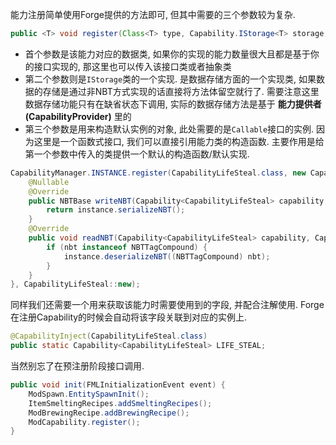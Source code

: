 
能力注册简单使用Forge提供的方法即可, 但其中需要的三个参数较为复杂. 
```java
public <T> void register(Class<T> type, Capability.IStorage<T> storage, Callable<? extends T> factory)
```
- 首个参数是该能力对应的数据类, 如果你的实现的能力数量很大且都是基于你的接口实现的, 那这里也可以传入该接口类或者抽象类
- 第二个参数则是`IStorage`类的一个实现. 是数据存储方面的一个实现类, 如果数据的存储是通过非NBT方式实现的话直接将方法体留空就行了. 需要注意这里数据存储功能只有在缺省状态下调用, 实际的数据存储方法是基于 **能力提供者(CapabilityProvider)** 里的
- 第三个参数是用来构造默认实例的对象, 此处需要的是`Callable`接口的实例. 因为这里是一个函数式接口, 我们可以直接引用能力类的构造函数. 主要作用是给第一个参数中传入的类提供一个默认的构造函数/默认实现.

```java
CapabilityManager.INSTANCE.register(CapabilityLifeSteal.class, new Capability.IStorage<CapabilityLifeSteal>() {  
    @Nullable  
    @Override    
    public NBTBase writeNBT(Capability<CapabilityLifeSteal> capability, CapabilityLifeSteal instance, EnumFacing side) {  
        return instance.serializeNBT();  
    }  
    @Override  
    public void readNBT(Capability<CapabilityLifeSteal> capability, CapabilityLifeSteal instance, EnumFacing side, NBTBase nbt) {  
        if (nbt instanceof NBTTagCompound) {  
            instance.deserializeNBT((NBTTagCompound) nbt);  
        }    
    }
}, CapabilityLifeSteal::new);
```

同样我们还需要一个用来获取该能力时需要使用到的字段, 并配合注解使用. Forge在注册Capability的时候会自动将该字段关联到对应的实例上.
```java
@CapabilityInject(CapabilityLifeSteal.class)  
public static Capability<CapabilityLifeSteal> LIFE_STEAL;
```

当然别忘了在预注册阶段接口调用.
```java
public void init(FMLInitializationEvent event) {  
    ModSpawn.EntitySpawnInit();  
    ItemSmeltingRecipes.addSmeltingRecipes();  
    ModBrewingRecipe.addBrewingRecipe();  
    ModCapability.register();  
}
```